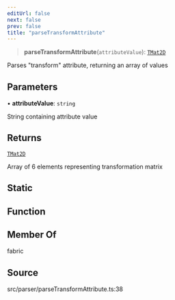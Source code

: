 ```yaml
---
editUrl: false
next: false
prev: false
title: "parseTransformAttribute"
---
```


> **parseTransformAttribute**(`attributeValue`): [`TMat2D`](../type-aliases/TMat2D.md)

Parses "transform" attribute, returning an array of values

## Parameters

• **attributeValue**: `string`

String containing attribute value

## Returns

[`TMat2D`](../type-aliases/TMat2D.md)

Array of 6 elements representing transformation matrix

## Static

## Function

## Member Of

fabric

## Source

src/parser/parseTransformAttribute.ts:38
